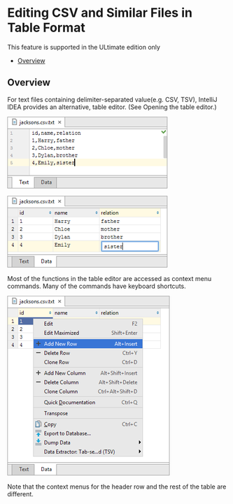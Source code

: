 # Editing CSV and Similar Files in Table Format

This feature is supported in the ULtimate edition only

* [Overview](#overview)

## Overview

For text files containing delimiter-separated value\(e.g. CSV, TSV\), IntelliJ IDEA provides an alternative, table editor. \(See Opening the table editor.\)

![](/assets/1506564326153.png)

![](/assets/1506564359912.png)

Most of the functions in the table editor are accessed as context menu commands. Many of the commands have keyboard shortcuts.

![](/assets/1506564531643.png)

Note that the context menus for the header row and the rest of the table are different.

